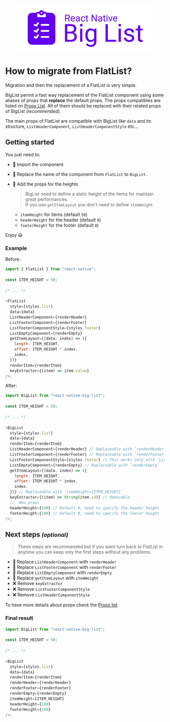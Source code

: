 <div align="center">

<img alt="React Native Big List" src="../assets/logo.png" />

</div>

# How to migrate from FlatList?

Migration and then the replacement of a FlatList is very simple.

BigList permit a fast way replacement of the FlatList component using some aliases of props that **replace** the default props.
The props compatibles are listed on [Props List](./Props.md#flatlist).
All of them should be replaced with their related props of BigList *(recommended)*.

The main props of FlatList are compatible with BigList like `data` and its structure, `ListHeaderComponent`, `ListHeaderComponentStyle` etc...

## Getting started

You just need to:

- 📝 Import the component
- 📝 Replace the name of the component from `FlatList` to `BigList`.
- 📝 Add the props for the heights
  > BigList need to define a static height of the items for maintain great performances.<br>
  > If you use `getItemLayout` you don't need to define `itemHeight`<br>

  - `itemHeight` for items (default `50`)
  - `headerHeight` for the header (default `0`)
  - `footerHeight` for the footer (default `0`)

Enjoy 😃

### Example

Before:

```js
import { FlatList } from "react-native";

const ITEM_HEIGHT = 50;

/* ... */

<FlatList
  style={styles.list}
  data={data}
  ListHeaderComponent={renderHeader}
  ListFooterComponent={renderFooter}
  ListFooterComponentStyle={styles.footer}
  ListEmptyComponent={renderEmpty}
  getItemLayout={(data, index) => ({
    length: ITEM_HEIGHT,
    offset: ITEM_HEIGHT * index,
    index,
  })}
  renderItem={renderItem}
  keyExtractor={(item) => item.value}
/>;
```

After:

```js
import BigList from "react-native-big-list";

const ITEM_HEIGHT = 50;

/* ... */

<BigList
  style={styles.list}
  data={data}
  renderItem={renderItem}
  ListHeaderComponent={renderHeader} // Replaceable with `renderHeader`
  ListFooterComponent={renderFooter} // Replaceable with `renderFooter`
  ListFooterComponentStyle={styles.footer} // This works only with `ListFooterComponent`
  ListEmptyComponent={renderEmpty} // Replaceable with `renderEmpty`
  getItemLayout={(data, index) => ({
    length: ITEM_HEIGHT,
    offset: ITEM_HEIGHT * index,
    index,
  })} // Replaceable with `itemHeight={ITEM_HEIGHT}`
  keyExtractor={(item) => String(item.id)} // Removable
  //  New props
  headerHeight={100} // Default 0, need to specify the header height
  footerHeight={100} // Default 0, need to specify the foorer height
/>;
```

## Next steps <small>*(optional)*</small>

> These steps are recommended but if you want turn back to FlatList in anytime you can keep only the first steps without any problems.

- 📝 Replace `ListHeaderComponent` with `renderHeader`
- 📝 Replace `ListFooterComponent` with `renderFooter`
- 📝 Replace `ListEmptyComponent` with `renderEmpty`
- 📝 Replace `getItemLayout` with `itemHeight`
- ❌ Remove `keyExtractor`
- ❌ Remove `ListFooterComponentStyle`
- ❌ Remove `ListHeaderComponentStyle`

To have more details about props check the [Props list](./Props.md)

### Final result

```js
import BigList from "react-native-big-list";

const ITEM_HEIGHT = 50;

/* ... */

<BigList
  style={styles.list}
  data={data}
  renderItem={renderItem}
  renderHeader={renderHeader}
  renderFooter={renderFooter}
  renderEmpty={renderEmpty}
  itemHeight={ITEM_HEIGHT}
  headerHeight={100}
  footerHeight={100}
/>;
```